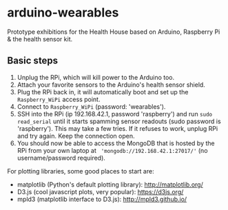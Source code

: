 # arduino-wearables
Prototype exhibitions for the Health House based on Arduino, Raspberry Pi &amp; the health sensor kit.

## Basic steps

1. Unplug the RPi, which will kill power to the Arduino too.
1. Attach your favorite sensors to the Arduino's health sensor shield.
2. Plug the RPi back in, it will automatically boot and set up the `Raspberry_WiPi` access point.
3. Connect to `Raspberry_WiPi` (password: 'wearables').
4. SSH into the RPi (ip 192.168.42.1, password 'raspberry') and run `sudo read_serial` until it starts spamming sensor readouts (sudo password is 'raspberry'). This may take a few tries. If it refuses to work, unplug RPi and try again. Keep the connection open.
5. You should now be able to access the MongoDB that is hosted by the RPi from your own laptop at `
'mongodb://192.168.42.1:27017/'` (no username/password required).

For plotting libraries, some good places to start are:
- matplotlib (Python's default plotting library): http://matplotlib.org/
- D3.js (cool javascript plots, very popular): https://d3js.org/
- mpld3 (matplotlib interface to D3.js): http://mpld3.github.io/
